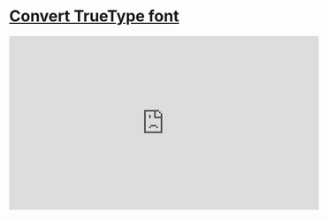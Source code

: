 # [Convert TrueType font](/wilcom-docs/Summary/summary_-_special/Convert_TrueType_font)

<iframe src="https://www.youtube.com/embed/69NbBKbWFQ8" frameborder="0" 
      allow="accelerometer; autoplay; clipboard-write; encrypted-media; gyroscope; picture-in-picture" 
      allowfullscreen="" style="width: 560px; height: 315px;">
</iframe>
